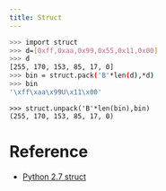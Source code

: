 ```yaml
---
title: Struct
---
```


```bash
>>> import struct
>>> d=[0xff,0xaa,0x99,0x55,0x11,0x00]
>>> d
[255, 170, 153, 85, 17, 0]
>>> bin = struct.pack('B'*len(d),*d)
>>> bin
'\xff\xaa\x99U\x11\x00'
```

```bin
>>> struct.unpack('B'*len(bin),bin)
(255, 170, 153, 85, 17, 0)
```

# Reference

- [Python 2.7 struct](https://docs.python.org/2/library/struct.html)
